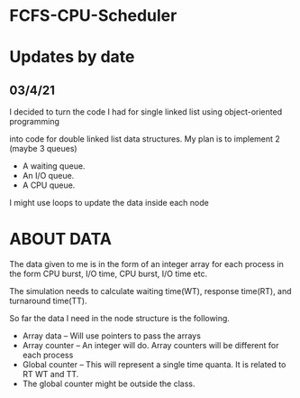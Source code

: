 # FCFS-CPU-Scheduler
<h1>Updates by date</h1> 

<h2>03/4/21</h2>
<p>I decided to turn the code I had for single linked list using object-oriented programming</p> 
<p>into code for double linked list data structures. My plan is to implement 2 (maybe 3 queues)</p>
<ul>
	<li>A waiting queue.</li>
	<li>An I/O queue.</li>
	<li>A CPU queue.</li>
</ul>
<p>I might use loops to update the data inside each node</p>
<h1>ABOUT DATA</h1>
<p>The data given to me is in the form of an integer array for each process in the form CPU burst, I/O time, CPU burst, I/O time etc.</p> 
<p>The simulation needs to calculate waiting time(WT), response time(RT), and turnaround time(TT).</p>
<p>So far the data I need in the node structure is the following.</p>
<ul>
	<li>Array data – Will use pointers to pass the arrays</li>
	<li>Array counter – An integer will do. Array counters will be different for each process</li>
	<li>Global counter – This will represent a single time quanta. It is related to RT WT and TT.</li>
	<li>The global counter might be outside the class.</li>
</ul>
